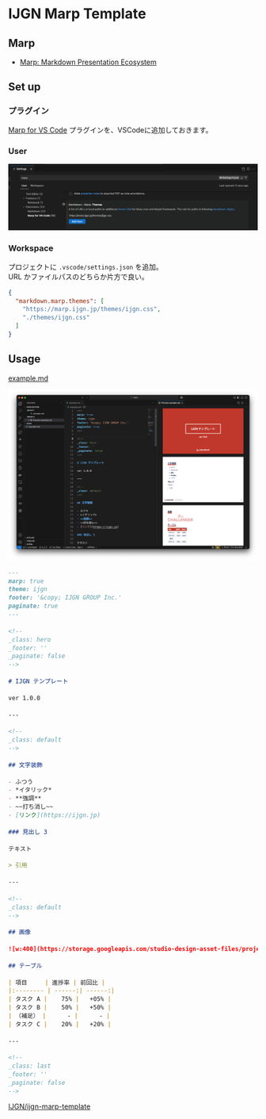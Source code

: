 # IJGN Marp Template

## Marp

- [Marp: Markdown Presentation Ecosystem](https://marp.app/)

## Set up

### プラグイン

[Marp for VS Code](https://marketplace.visualstudio.com/items?itemName=marp-team.marp-vscode) プラグインを、VSCodeに追加しておきます。

### User

![setting](setting.png)

### Workspace

プロジェクトに `.vscode/settings.json` を追加。  
URL かファイルパスのどちらか片方で良い。

```json
{
  "markdown.marp.themes": [
    "https://marp.ijgn.jp/themes/ijgn.css",
    "./themes/ijgn.css"
  ]
}
```

## Usage

[example.md](example.md)

![example](example.png)

```markdown
---
marp: true
theme: ijgn
footer: '&copy; IJGN GROUP Inc.'
paginate: true
---

<!--
_class: hero
_footer: ''
_paginate: false
-->

# IJGN テンプレート

ver 1.0.0

---

<!--
_class: default
-->

## 文字装飾

- ふつう
- *イタリック*
- **強調**
- ~~打ち消し~~
- [リンク](https://ijgn.jp)

### 見出し 3

テキスト

> 引用

---

<!--
_class: default
-->

## 画像

![w:400](https://storage.googleapis.com/studio-design-asset-files/projects/VGOKvryjWn/s-2400x621_v-frms_webp_695b6ef8-230d-4486-8102-79e8de042ca8_small.webp)

## テーブル

| 項目     | 進捗率 | 前回比 |
|:-------- | ------:| ------:|
| タスク A |    75% |   +05% |
| タスク B |    50% |   +50% |
| （補足） |      - |      - |
| タスク C |    20% |   +20% |

---

<!--
_class: last
_footer: ''
_paginate: false
-->

```

[IJGN/ijgn-marp-template](https://github.com/IJGN/ijgn-marp-template)

